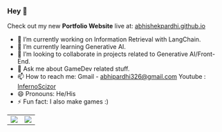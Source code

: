 ### Hey 👋
Check out my new <strong>Portfolio Website</strong> live at: [abhishekpardhi.github.io](https://abhishekpardhi.github.io/)
- 🔭 I’m currently working on Information Retrieval with LangChain.
- 🌱 I’m currently learning Generative AI.
- 👯 I’m looking to collaborate in projects related to Generative AI/Front-End.
- 💬 Ask me about GameDev related stuff.
- 📫 How to reach me: Gmail - abhipardhi326@gmail.com Youtube : [InfernoScizor](https://www.youtube.com/channel/UC6brFApRN51tU6x4LHakCOA/featured)
- 😄 Pronouns: He/His
- ⚡ Fun fact: I also make games :)

<table style="width:100%">
  <tr>
    <td><img align="center" src="https://github-readme-stats.vercel.app/api?username=AbhishekPardhi&show_icons=true&theme=radical"></td>
    <td><img align="center" src="https://github-readme-stats.vercel.app/api/top-langs/?username=AbhishekPardhi&layout=compact&langs_count=8&theme=radical"></td>
  </tr>
</table>

<!-- <img src="https://github-readme-stats.vercel.app/api?username=AbhishekPardhi&&show_icons=true&title_color=ffffff&icon_color=bb2acf&text_color=daf7dc&bg_color=151515"> -->
<!-- [![Readme Card](https://github-readme-stats.vercel.app/api/pin/?username=anuraghazra&repo=github-readme-stats)](https://github.com/anuraghazra/github-readme-stats) -->
